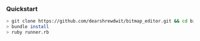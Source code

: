 ### Quickstart

```sh
> git clone https://github.com/dearshrewdwit/bitmap_editor.git && cd bitmap_editor
> bundle install
> ruby runner.rb
```
